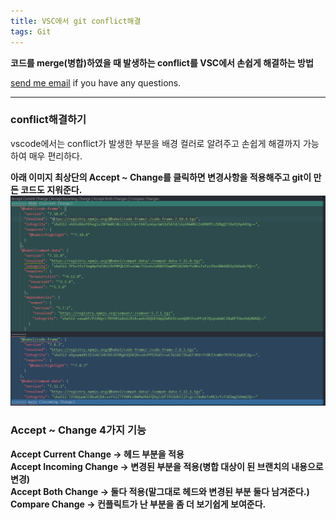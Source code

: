 ```yaml
---
title: VSC에서 git conflict해결
tags: Git
---
```


**코드를 merge(병합)하였을 때 발생하는 conflict를 VSC에서 손쉽게 해결하는 방법**  

[send me email](mailto:jewel7492@gmail.com) if you have any questions.

<!--more-->

---

### conflict해결하기  

vscode에서는 conflict가 발생한 부분을 배경 컬러로 알려주고 손쉽게 해결까지 가능하여 매우 편리하다.  

**아래 이미지 최상단의 Accept ~ Change를 클릭하면 변경사항을 적용해주고 git이 만든 코드도 지워준다.**  
![그림1](/assets/Git/VSC_conflict해결/1.PNG)  

### Accept ~ Change 4가지 기능  

**Accept Current Change -> 헤드 부분을 적용**  
**Accept Incoming Change -> 변경된 부분을 적용(병합 대상이 된 브랜치의 내용으로 변경)**  
**Accept Both Change -> 둘다 적용(말그대로 헤드와 변경된 부분 둘다 남겨준다.)**  
**Compare Change -> 컨플릭트가 난 부분을 좀 더 보기쉽게 보여준다.**  
